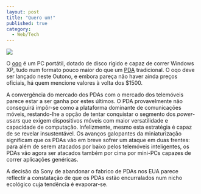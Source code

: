 ```yaml
---
layout: post
title: "Quero um!"
published: true
category:
  - Web/Tech
---
```

<p><a href="http://www.oqo.com/hardware/photos/photo05.html"><img src="http://www.oqo.com/hardware/photos/img/40.jpg"></a>
</p>
<p>O <a href="http://www.oqo.com/hardware/specs/">oqo</a> é um PC portátil, dotado de disco rígido e  capaz de correr Windows XP, tudo num formato pouco maior do que um <a href="http://archive.devx.com/wireless/articles/PDA/PDAIntro.asp">PDA</a> tradicional. O oqo deve ser lançado neste Outono, e embora pareça não haver ainda preços oficiais, há quem mencione valores à volta dos $1500.</p>
<p>A convergência do mercado dos PDAs com o mercado dos telemóveis parece estar a ser ganha por estes últimos. O PDA provavelmente não conseguirá impôr-se como a plataforma dominante de comunicações móveis, restando-lhe a opção de tentar conquistar o segmento dos <em>power-users</em> que exigem dispositivos móveis com maior versatilidade e capacidade de computação. Infelizmente, mesmo esta estratégia é capaz de se revelar insustentável. Os avanços galopantes da miniaturização significam que os PDAs vão em breve sofrer um ataque em duas frentes: para além de serem atacados por baixo pelos telemóveis inteligentes, os PDAs vão agora ser atacados também por cima por mini-PCs capazes de correr aplicações genéricas.</p>
<p>
A decisão da Sony de abandonar o fabrico de PDAs nos EUA parece reflectir a constatação de que os PDAs estão encurralados num nicho ecológico cuja tendência é evaporar-se.</p>

